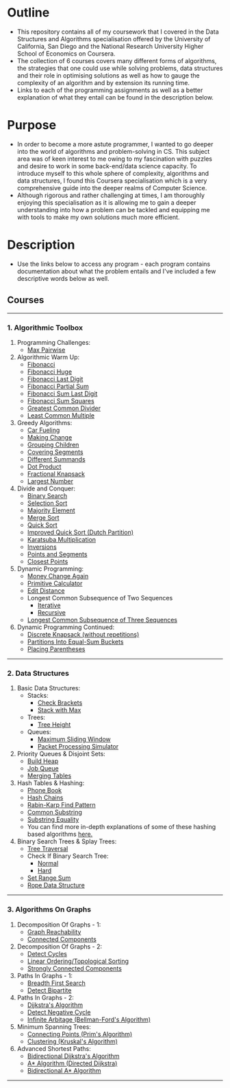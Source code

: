 # Outline
- This repository contains all of my coursework that I covered in the Data Structures and Algorithms specialisation offered by the University of California, San Diego and the National Research University Higher School of Economics on Coursera.
- The collection of 6 courses covers many different forms of algorithms, the strategies that one could use while solving problems, data structures and their role in optimising solutions as well as how to gauge the complexity of an algorithm and by extension its running time.
- Links to each of the programming assignments as well as a better explanation of what they entail can be found in the description below.

# Purpose
- In order to become a more astute programmer, I wanted to go deeper into the world of algorithms and problem-solving in CS. This subject area was of keen interest to me owing to my fascination with puzzles and desire to work in some back-end/data science capacity. To introduce myself to this whole sphere of complexity, algorithms and data structures, I found this Coursera specialisation which is a very comprehensive guide into the deeper realms of Computer Science.
- Although rigorous and rather challenging at times, I am thoroughly enjoying this specialisation as it is allowing me to gain a deeper understanding into how a problem can be tackled and equipping me with tools to make my own solutions much more efficient.

# Description
- Use the links below to access any program - each program contains documentation about what the problem entails and I've included a few descriptive words below as well.

## Courses
---
### 1. Algorithmic Toolbox
1. Programming Challenges:
    - [Max Pairwise](https://github.com/akashvshroff/DSA_Coursera_Specialisation/blob/master/Algorithmic_Toolbox/week1_assigment/max_pairwise.py)
2. Algorithmic Warm Up:
    - [Fibonacci](https://github.com/akashvshroff/DSA_Coursera_Specialisation/blob/master/Algorithmic_Toolbox/week2_assigment/fibonacci.py)
    - [Fibonacci Huge](https://github.com/akashvshroff/DSA_Coursera_Specialisation/blob/master/Algorithmic_Toolbox/week2_assigment/fibonacci_huge.py)
    - [Fibonacci Last Digit](https://github.com/akashvshroff/DSA_Coursera_Specialisation/blob/master/Algorithmic_Toolbox/week2_assigment/fibonacci_last_digit.py)
    - [Fibonacci Partial Sum](https://github.com/akashvshroff/DSA_Coursera_Specialisation/blob/master/Algorithmic_Toolbox/week2_assigment/fibonacci_partial_sum.py)
    - [Fibonacci Sum Last Digit](https://github.com/akashvshroff/DSA_Coursera_Specialisation/blob/master/Algorithmic_Toolbox/week2_assigment/fibonacci_sum_last_digit.py)
    - [Fibonacci Sum Squares](https://github.com/akashvshroff/DSA_Coursera_Specialisation/blob/master/Algorithmic_Toolbox/week2_assigment/fibonacci_sum_squares.py)
    - [Greatest Common Divider](https://github.com/akashvshroff/DSA_Coursera_Specialisation/blob/master/Algorithmic_Toolbox/week2_assigment/gcd.py)
    - [Least Common Multiple](https://github.com/akashvshroff/DSA_Coursera_Specialisation/blob/master/Algorithmic_Toolbox/week2_assigment/lcm.py)
3. Greedy Algorithms:
    - [Car Fueling](https://github.com/akashvshroff/DSA_Coursera_Specialisation/blob/master/Algorithmic_Toolbox/week3_assignment/car_fueling.py)
    - [Making Change](https://github.com/akashvshroff/DSA_Coursera_Specialisation/blob/master/Algorithmic_Toolbox/week3_assignment/change.py)
    - [Grouping Children](https://github.com/akashvshroff/DSA_Coursera_Specialisation/blob/master/Algorithmic_Toolbox/week3_assignment/children_grouping.py)
    - [Covering Segments](https://github.com/akashvshroff/DSA_Coursera_Specialisation/blob/master/Algorithmic_Toolbox/week3_assignment/covering_segments.py)
    - [Different Summands](https://github.com/akashvshroff/DSA_Coursera_Specialisation/blob/master/Algorithmic_Toolbox/week3_assignment/different_summands.py)
    - [Dot Product](https://github.com/akashvshroff/DSA_Coursera_Specialisation/blob/master/Algorithmic_Toolbox/week3_assignment/dot_product.py)
    - [Fractional Knapsack](https://github.com/akashvshroff/DSA_Coursera_Specialisation/blob/master/Algorithmic_Toolbox/week3_assignment/fractional_knapsack.py)
    - [Largest Number](https://github.com/akashvshroff/DSA_Coursera_Specialisation/blob/master/Algorithmic_Toolbox/week3_assignment/largest_number.py)
4. Divide and Conquer:
    - [Binary Search](https://github.com/akashvshroff/DSA_Coursera_Specialisation/blob/master/Algorithmic_Toolbox/week4_assignment/binary_search.py)
    - [Selection Sort](https://github.com/akashvshroff/DSA_Coursera_Specialisation/blob/master/Algorithmic_Toolbox/week4_assignment/selection_sort.py)
    - [Majority Element](https://github.com/akashvshroff/DSA_Coursera_Specialisation/blob/master/Algorithmic_Toolbox/week4_assignment/majority_element.py)
    - [Merge Sort](https://github.com/akashvshroff/DSA_Coursera_Specialisation/blob/master/Algorithmic_Toolbox/week4_assignment/merge_sort.py)
    - [Quick Sort](https://github.com/akashvshroff/DSA_Coursera_Specialisation/blob/master/Algorithmic_Toolbox/week4_assignment/quick_sort.py)
    - [Improved Quick Sort (Dutch Partition)](https://github.com/akashvshroff/DSA_Coursera_Specialisation/blob/master/Algorithmic_Toolbox/week4_assignment/improved_quicksort.py)
    - [Karatsuba Multiplication](https://github.com/akashvshroff/DSA_Coursera_Specialisation/blob/master/Algorithmic_Toolbox/week4_assignment/karatsuba_multiplication.py)
    - [Inversions](https://github.com/akashvshroff/DSA_Coursera_Specialisation/blob/master/Algorithmic_Toolbox/week4_assignment/inversions.py)
    - [Points and Segments](https://github.com/akashvshroff/DSA_Coursera_Specialisation/blob/master/Algorithmic_Toolbox/week4_assignment/points_and_segments.py)
    - [Closest Points](https://github.com/akashvshroff/DSA_Coursera_Specialisation/blob/master/Algorithmic_Toolbox/week4_assignment/closest.py)
5. Dynamic Programming:
    - [Money Change Again](https://github.com/akashvshroff/DSA_Coursera_Specialisation/blob/master/Algorithmic_Toolbox/week5_assignment/making_change_dp.py)
    - [Primitive Calculator](https://github.com/akashvshroff/DSA_Coursera_Specialisation/blob/master/Algorithmic_Toolbox/week5_assignment/primitive_calculator.py)
    - [Edit Distance](https://github.com/akashvshroff/DSA_Coursera_Specialisation/blob/master/Algorithmic_Toolbox/week5_assignment/edit_distance.py)
    - Longest Common Subsequence of Two Sequences
        - [Iterative](https://github.com/akashvshroff/DSA_Coursera_Specialisation/blob/master/Algorithmic_Toolbox/week5_assignment/lcs2.py)
        - [Recursive](https://github.com/akashvshroff/DSA_Coursera_Specialisation/blob/master/Algorithmic_Toolbox/week5_assignment/lcs2_recursive.py)
    - [Longest Common Subsequence of Three Sequences](https://github.com/akashvshroff/DSA_Coursera_Specialisation/blob/master/Algorithmic_Toolbox/week5_assignment/lcs3.py)
6. Dynamic Programming Continued:
    - [Discrete Knapsack (without repetitions)](https://github.com/akashvshroff/DSA_Coursera_Specialisation/blob/master/Algorithmic_Toolbox/week6_assignment/knapsack.py)
    - [Partitions Into Equal-Sum Buckets](https://github.com/akashvshroff/DSA_Coursera_Specialisation/blob/master/Algorithmic_Toolbox/week6_assignment/partition_backtracking.py)
    - [Placing Parentheses](https://github.com/akashvshroff/DSA_Coursera_Specialisation/blob/master/Algorithmic_Toolbox/week6_assignment/placing_parentheses.py)

---
### 2. Data Structures
1. Basic Data Structures:
    - Stacks:
        - [Check Brackets](https://github.com/akashvshroff/DSA_Coursera_Specialisation/blob/master/Data_Structures/week1_assignment/check_brackets.py)
        - [Stack with Max](https://github.com/akashvshroff/DSA_Coursera_Specialisation/blob/master/Data_Structures/week1_assignment/stack_with_max.py)
    - Trees:
        - [Tree Height](https://github.com/akashvshroff/DSA_Coursera_Specialisation/blob/master/Data_Structures/week1_assignment/tree-height.py)
    - Queues:
        - [Maximum Sliding Window](https://github.com/akashvshroff/DSA_Coursera_Specialisation/blob/master/Data_Structures/week1_assignment/max_sliding_window.py)
        - [Packet Processing Simulator](https://github.com/akashvshroff/DSA_Coursera_Specialisation/blob/master/Data_Structures/week1_assignment/process_packages.py)
2. Priority Queues & Disjoint Sets:
    - [Build Heap](https://github.com/akashvshroff/DSA_Coursera_Specialisation/blob/master/Data_Structures/week3_assignment/build_heap.py)
    - [Job Queue](https://github.com/akashvshroff/DSA_Coursera_Specialisation/blob/master/Data_Structures/week3_assignment/job_queue.py)
    - [Merging Tables](https://github.com/akashvshroff/DSA_Coursera_Specialisation/blob/master/Data_Structures/week3_assignment/merging_tables.py)
3. Hash Tables & Hashing:
    - [Phone Book](https://github.com/akashvshroff/DSA_Coursera_Specialisation/blob/master/Data_Structures/week4_assignment/phone_book.py)
    - [Hash Chains](https://github.com/akashvshroff/DSA_Coursera_Specialisation/blob/master/Data_Structures/week4_assignment/hash_chains.py)
    - [Rabin-Karp Find Pattern](https://github.com/akashvshroff/DSA_Coursera_Specialisation/blob/master/Data_Structures/week4_assignment/rabin_karp_find_pattern.py)
    - [Common Substring](https://github.com/akashvshroff/DSA_Coursera_Specialisation/blob/master/Data_Structures/week4_assignment/common_substring.py)
    - [Substring Equality](https://github.com/akashvshroff/DSA_Coursera_Specialisation/blob/master/Data_Structures/week4_assignment/substring_equality.py)
    - You can find more in-depth explanations of some of these hashing based algorithms [here.](https://github.com/akashvshroff/Text_Based_Algorithms/tree/master/Hashing_Based)
4. Binary Search Trees & Splay Trees:
    - [Tree Traversal](https://github.com/akashvshroff/DSA_Coursera_Specialisation/blob/master/Data_Structures/week6_assignment/tree-orders.py)
    - Check If Binary Search Tree:
        - [Normal](https://github.com/akashvshroff/DSA_Coursera_Specialisation/blob/master/Data_Structures/week6_assignment/is_bst.py)
        - [Hard](https://github.com/akashvshroff/DSA_Coursera_Specialisation/blob/master/Data_Structures/week6_assignment/is_bst_hard.py)
    - [Set Range Sum](https://github.com/akashvshroff/DSA_Coursera_Specialisation/blob/master/Data_Structures/week6_assignment/set_range_sum.py)
    - [Rope Data Structure](https://github.com/akashvshroff/DSA_Coursera_Specialisation/blob/master/Data_Structures/week6_assignment/rope.py)

---
### 3. Algorithms On Graphs
1. Decomposition Of Graphs - 1:
    - [Graph Reachability](https://github.com/akashvshroff/DSA_Coursera_Specialisation/blob/master/Algorithms_on_Graphs/week1_assignment/reachability.py)
    - [Connected Components](https://github.com/akashvshroff/DSA_Coursera_Specialisation/blob/master/Algorithms_on_Graphs/week1_assignment/connected_components.py)
2. Decomposition Of Graphs - 2:
    - [Detect Cycles](https://github.com/akashvshroff/DSA_Coursera_Specialisation/blob/master/Algorithms_on_Graphs/week2_assignment/acyclicity.py)
    - [Linear Ordering/Topological Sorting](https://github.com/akashvshroff/DSA_Coursera_Specialisation/blob/master/Algorithms_on_Graphs/week2_assignment/toposort.py)
    - [Strongly Connected Components](https://github.com/akashvshroff/DSA_Coursera_Specialisation/blob/master/Algorithms_on_Graphs/week2_assignment/strongly_connected.py)
3. Paths In Graphs - 1:
    - [Breadth First Search](https://github.com/akashvshroff/DSA_Coursera_Specialisation/blob/master/Algorithms_on_Graphs/week3_assignment/bfs.py)
    - [Detect Bipartite](https://github.com/akashvshroff/DSA_Coursera_Specialisation/blob/master/Algorithms_on_Graphs/week3_assignment/bipartite.py)
4. Paths In Graphs - 2:
    - [Dijkstra's Algorithm](https://github.com/akashvshroff/DSA_Coursera_Specialisation/blob/master/Algorithms_on_Graphs/week4_assignment/dijkstra.py)
    - [Detect Negative Cycle](https://github.com/akashvshroff/DSA_Coursera_Specialisation/blob/master/Algorithms_on_Graphs/week4_assignment/negative_cycle.py)
    - [Infinite Arbitage (Bellman-Ford's Algorithm)](https://github.com/akashvshroff/DSA_Coursera_Specialisation/blob/master/Algorithms_on_Graphs/week4_assignment/shortest_paths.py)
5. Minimum Spanning Trees:
    - [Connecting Points (Prim's Algorithm)](https://github.com/akashvshroff/DSA_Coursera_Specialisation/blob/master/Algorithms_on_Graphs/week5_assignment/connecting_points.py)
    - [Clustering (Kruskal's Algorithm)](https://github.com/akashvshroff/DSA_Coursera_Specialisation/blob/master/Algorithms_on_Graphs/week5_assignment/clustering.py)
6. Advanced Shortest Paths:
    - [Bidirectional Dijkstra's Algorithm](https://github.com/akashvshroff/DSA_Coursera_Specialisation/blob/master/Algorithms_on_Graphs/advanced_shortest_paths/bi_dijkstra.py3)
    - [A* Algorithm (Directed Dijkstra)](https://github.com/akashvshroff/DSA_Coursera_Specialisation/blob/master/Algorithms_on_Graphs/advanced_shortest_paths/a_star.py3)
    - [Bidirectional A* Algorithm](https://github.com/akashvshroff/DSA_Coursera_Specialisation/blob/master/Algorithms_on_Graphs/advanced_shortest_paths/bi_astar.py3)

---
